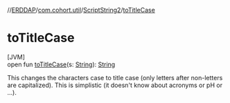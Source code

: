 //[ERDDAP](../../../index.md)/[com.cohort.util](../index.md)/[ScriptString2](index.md)/[toTitleCase](to-title-case.md)

# toTitleCase

[JVM]\
open fun [toTitleCase](to-title-case.md)(s: [String](https://docs.oracle.com/en/java/javase/21/docs/api/java.base/java/lang/String.html)): [String](https://docs.oracle.com/en/java/javase/21/docs/api/java.base/java/lang/String.html)

This changes the characters case to title case (only letters after non-letters are capitalized). This is simplistic (it doesn't know about acronyms or pH or ...).